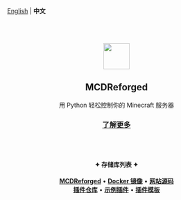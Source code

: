 [English](https://github.com/MCDReforged/) | **中文**

<div align="center">
  <br/><br/><br/>
    <img width="60" height="60" src="https://avatars.githubusercontent.com/u/63280128?s=460&v=4" />
  <h2>MCDReforged</h2>
  用 Python 轻松控制你的 Minecraft 服务器
  <br/>
  <h3><strong><a target="_blank" href="https://mcdreforged.com/zh-CN">了解更多</a></strong></h3>
  <br/><br/>
  <p>
    <h4>✦ 存储库列表 ✦</h4>
    <a target="_blank" href="https://github.com/MCDReforged/MCDReforged"><strong>MCDReforged</strong></a> • 
    <a target="_blank" href="https://github.com/MCDReforged/docker"><strong>Docker 镜像</strong></a> • 
    <a target="_blank" href="https://github.com/MCDReforged/website"><strong>网站源码</strong></a>
    <br/>
    <a target="_blank" href="https://github.com/MCDReforged/PluginCatalogue"><strong>插件仓库</strong></a> • 
    <a target="_blank" href="https://github.com/MCDReforged/ExamplePlugin"><strong>示例插件</strong></a> • 
    <a target="_blank" href="https://github.com/MCDReforged/PluginTemplate"><strong>插件模板</strong></a>
  </p>

  <br/><br/>
</div>
